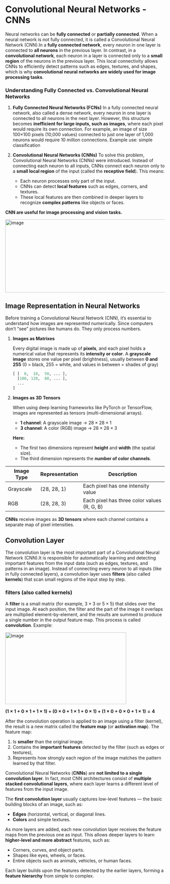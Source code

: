 # Convolutional Neural Networks - CNNs
Neural networks can be **fully connected** or **partially connected**. When a neural network is not fully connected, it is called a Convolutional Neural Network (CNN).In a **fully connected network**, every neuron in one layer is connected to **all neurons** in the previous layer. In contrast, in a **convolutional network**, each neuron in a layer is connected only to a **small region** of the neurons in the previous layer. This local connectivity allows CNNs to efficiently detect patterns such as edges, textures, and shapes, which is why **convolutional neural networks are widely used for image processing tasks**.

### Understanding Fully Connected vs. Convolutional Neural Networks

1. **Fully Connected Neural Networks (FCNs)**
   In a fully connected neural network, also called a dense network, every neuron in one layer is connected to all neurons in the next layer. However, this structure becomes **inefficient for large inputs, such as images**, where each pixel would require its own connection. For example, an image of size 100×100 pixels (10,000 values) connected to just one layer of 1,000 neurons would require 10 million connections. Example use: simple classification

2. **Convolutional Neural Networks (CNNs)**
   To solve this problem, Convolutional Neural Networks (CNNs) were introduced. Instead of connecting each neuron to all inputs, CNNs connect each neuron only to a **small local region** of the input (called the **receptive field**). This means:
   * Each neuron processes only part of the input.
   * CNNs can detect **local features** such as edges, corners, and textures.
   * These local features are then combined in deeper layers to recognize **complex patterns** like objects or faces.

**CNN are useful for image processing and vision tasks.**   

  <img width="593" height="231" alt="image" src="https://github.com/user-attachments/assets/bfbaaf9d-0c9d-47db-b10c-79f063acc52a" />

## Image Representation in Neural Networks
Before training a Convolutional Neural Network (CNN), it’s essential to understand how images are represented numerically. Since computers don’t “see” pictures like humans do. They only process numbers.

1. **Images as Matrixes**
   
   Every digital image is made up of **pixels**, and each pixel holds a numerical value that represents its **intensity or color**. A **grayscale image** stores one value per pixel (brightness), usually between **0 and 255** (0 = black, 255 = white, and values in between = shades of gray)
   ```python
   [ [  0,  10,  50, ... ],
     [100, 120,  80, ... ],
     ...
   ]

   ```

2. **Images as 3D Tensors**

   When using deep learning frameworks like PyTorch or TensorFlow, images are represented as tensors (multi-dimensional arrays).
   * **1 channel**: A grayscale image → $28 × 28 × 1$
   * **3 channel**: A color (RGB) image → $28 × 28 × 3$

   **Here:**
     * The first two dimensions represent **height** and **width** (the spatial size).
     * The third dimension represents the **number of color channels**.

| Image Type | Representation | Description                                 |
| ---------- | -------------- | ------------------------------------------- |
| Grayscale  | (28, 28, 1)    | Each pixel has one intensity value          |
| RGB        | (28, 28, 3)    | Each pixel has three color values (R, G, B) |


**CNNs** receive images as **3D tensors** where each channel contains a separate map of pixel intensities.

## Convolution Layer
The convolution layer is the most important part of a Convolutional Neural Network (CNN).It is responsible for automatically learning and detecting important features from the input data (such as edges, textures, and patterns in an image). Instead of connecting every neuron to all inputs (like in fully connected layers), a convolution layer uses **filters** (also called **kernels**) that scan small regions of the input step by step.

### filters (also called kernels)
A **filter** is a small matrix (for example, $3×3$ or $5×5$) that slides over the input image. At each position, the filter and the part of the image it overlaps are multiplied element-by-element, and the results are summed to produce a single number in the output feature map. This process is called **convolution**. Example:

<img width="382" height="227" alt="image" src="https://github.com/user-attachments/assets/f8e08abc-26af-42c5-83bb-1285a51fecd3" />

**$(1×1+0×1+1×1)+(0×0+1×1+0×1)+(1×0+0×0+1×1)=4$**

After the convolution operation is applied to an image using a filter (kernel), the result is a new matrix called the **feature map** (or **activation map**). The feature map:
1. Is **smaller** than the original image.
2. Contains the **important features** detected by the filter (such as edges or textures),
3. Represents how strongly each region of the image matches the pattern learned by that filter.

Convolutional Neural Networks (**CNNs**) are **not limited to a single convolution layer**. In fact, most CNN architectures consist of **multiple stacked convolutional layers**, where each layer learns a different level of features from the input image.

The **first convolution layer** usually captures low-level features — the basic building blocks of an image, such as:
* **Edges** (horizontal, vertical, or diagonal lines.
* **Colors** and simple textures.

As more layers are added, each new convolution layer receives the feature maps from the previous one as input. This allows deeper layers to learn **higher-level and more abstract** features, such as:
* Corners, curves, and object parts.
* Shapes like eyes, wheels, or faces.
* Entire objects such as animals, vehicles, or human faces.

Each layer builds upon the features detected by the earlier layers, forming a **feature hierarchy** from simple to complex.
